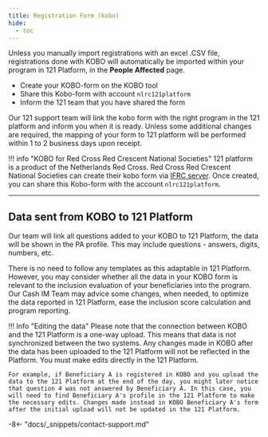 ```yaml
---
title: Registration Form (kobo)
hide:
  - toc
---
```


Unless you manually import registrations with an excel .CSV file, registrations done with KOBO will automatically be imported within your program in 121 Platform, in the **People Affected** page.

- Create your KOBO-form on the KOBO tool
- Share this Kobo-form with account `nlrc121platform`
- Inform the 121 team that you have shared the form

Our 121 support team will link the kobo form with the right program in the 121 platform and inform you when it is ready. Unless some additional changes are required, the mapping of your form to 121 platform will be performed within 1 to 2 business days upon receipt.

!!! info "KOBO for Red Cross Red Crescent National Societies"
  121 platform is a product of the Netherlands Red Cross. Red Cross Red Crescent National Societies can create their kobo form via [IFRC server](https://kobo.ifrc.org/). Once created, you can share this Kobo-form with the account `nlrc121platform`.

---

## Data sent from KOBO to 121 Platform

Our team will link all questions added to your KOBO to 121 Platform, the data will be shown in the PA profile. This may include questions - answers, digits, numbers, etc.

There is no need to follow any templates as this adaptable in 121 Platform. However, you may consider whether all the data in your KOBO form is relevant to the inclusion evaluation of your beneficiaries into the program. Our Cash IM Team may advice some changes, when needed, to optimize the data reported in 121 Platform, ease the inclusion score calculation and program reporting.

!!! Info "Editing the data"
    Please note that the connection between KOBO and the 121 Platform is a one-way upload. This means that data is not synchronized between the two systems. Any changes made in KOBO after the data has been uploaded to the 121 Platform will not be reflected in the Platform. You must make edits directly in the 121 Platform.

    For example, if Beneficiary A is registered in KOBO and you upload the data to the 121 Platform at the end of the day, you might later notice that question 4 was not answered by Beneficiary A. In this case, you will need to find Beneficiary A's profile in the 121 Platform to make the necessary edits. Changes made instead in KOBO Beneficiary A's form after the initial upload will not be updated in the 121 Platform.

-8<- "docs/_snippets/contact-support.md"
